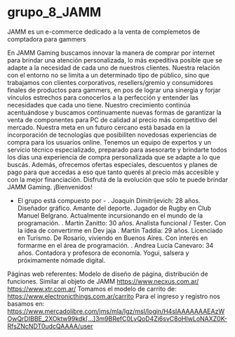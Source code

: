 # grupo_8_JAMM
JAMM es un e-commerce dedicado a la venta de complemetos de comptadora para gammers

En JAMM Gaming buscamos innovar la manera de comprar por internet para brindar una atención personalizada, lo más expeditiva posible que se adapte a la necesidad de cada uno de nuestros clientes.
Nuestra relación con el entorno no se limita a un determinado tipo de público, sino que trabajamos con clientes corporativos, resellers/gremio y consumidores finales de productos para gammers, en pos de lograr una sinergia y forjar vínculos estrechos para conocerlos a la perfección y entender las necesidades que cada uno tiene.
Nuestro crecimiento continúa acentuándose y buscamos continuamente nuevas formas de garantizar la venta de componentes para PC de calidad al precio más competitivo del mercado.
Nuestra meta en un futuro cercano está basada en la incorporación de tecnologías que posibiliten novedosas experiencias de compra para los usuarios online.
Tenemos un equipo de expertos y un servicio técnico especializado, preparado para asesorarte y brindarte todos los días una experiencia de compra personalizada que se adapte a lo que buscás.
Además, ofrecemos ofertas especiales, descuentos y planes de pago para que accedas a eso que tanto querés al precio más accesible y con la mejor financiación.
Disfrutá de la evolución que sólo te puede brindar JAMM Gaming.
¡Bienvenidos!

- El grupo está compuesto por -
. Joaquín Dimitrijevich: 28 años. Diseñador gráfico. Amante del deporte. Jugador de Rugby en Club Manuel Belgrano. Actualmente incursionando en el mundo de la programación.
. Martín Zanitto: 30 años. Analista funcional / Tester. Con la idea de convertirme en Dev jaja
. Martín Taddia: 29 años. Licenciado en Turismo. De Rosario, viviendo en Buenos Aires. Con interés en formarme en el área de programación.
. Andrea Lucía Canevaro: 34 años. Contadora y profesora de economía. Yogui, salsera y próximamente nómade digital. 

Páginas web referentes:
Modelo de diseño de página, distribución de funciones. Similar al objeto de JAMM
https://www.necxus.com.ar/
https://www.xtr.com.ar/
Tomamos el modelo de carrito de: https://www.electronicthings.com.ar/carrito
Para el ingreso y registro nos basamos en: https://www.mercadolibre.com/jms/mla/lgz/msl/login/H4sIAAAAAAAEAzWOwQrDIBBE_2XOktw99kdk[…]3m9BRefC0LyQoD4Zi6svC8oHIwLoNAXZ0K-RfsZNcNDT0udcQAAAA/user